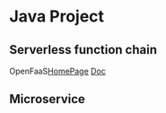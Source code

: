 # Java Project

## Serverless function chain

OpenFaaS[HomePage](https://www.openfaas.com/)
[Doc](https://docs.openfaas.com/)
## Microservice
